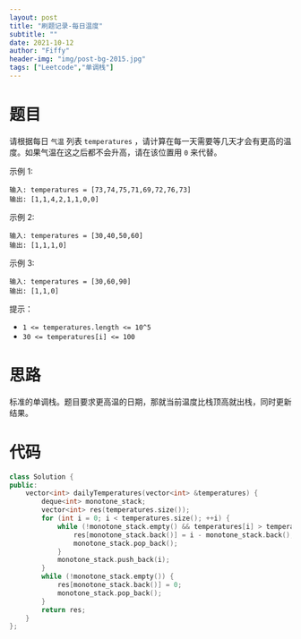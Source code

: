 ```yaml
---
layout: post
title: "刷题记录-每日温度"
subtitle: ""
date: 2021-10-12
author: "Fiffy"
header-img: "img/post-bg-2015.jpg"
tags: ["Leetcode","单调栈"]
---
```


# 题目

请根据每日 `气温` 列表 `temperatures` ，请计算在每一天需要等几天才会有更高的温度。如果气温在这之后都不会升高，请在该位置用 `0` 来代替。

示例 1:

```
输入: temperatures = [73,74,75,71,69,72,76,73]
输出: [1,1,4,2,1,1,0,0]
```


示例 2:

```
输入: temperatures = [30,40,50,60]
输出: [1,1,1,0]
```

示例 3:

```
输入: temperatures = [30,60,90]
输出: [1,1,0]
```


提示：

- `1 <= temperatures.length <= 10^5`
- `30 <= temperatures[i] <= 100`

# 思路

标准的单调栈。题目要求更高温的日期，那就当前温度比栈顶高就出栈，同时更新结果。

# 代码

```c++
class Solution {
public:
    vector<int> dailyTemperatures(vector<int> &temperatures) {
        deque<int> monotone_stack;
        vector<int> res(temperatures.size());
        for (int i = 0; i < temperatures.size(); ++i) {
            while (!monotone_stack.empty() && temperatures[i] > temperatures[monotone_stack.back()]) {
                res[monotone_stack.back()] = i - monotone_stack.back();
                monotone_stack.pop_back();
            }
            monotone_stack.push_back(i);
        }
        while (!monotone_stack.empty()) {
            res[monotone_stack.back()] = 0;
            monotone_stack.pop_back();
        }
        return res;
    }
};
```


